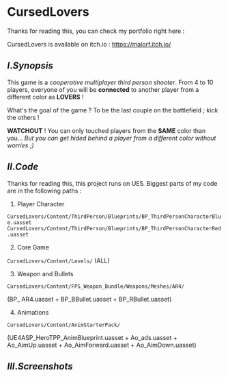 # CursedLovers

Thanks for reading this, you can check my portfolio right here :

CursedLovers is available on itch.io : https://malorf.itch.io/

## $I.Synopsis$

This game is a *cooperative multiplayer third person shooter*. From 4 to 10 players, everyone of you will be **connected** to another player from a different color as **LOVERS** !

What's the goal of the game ? To be the last couple on the battlefield ; kick the others !

**WATCHOUT** ! You can only touched players from the **SAME** color than you... *But you can get hided behind a player from a different color without worries ;)*

## $II. Code$

Thanks for reading this, this project runs on UE5. Biggest parts of my code are in the following paths :

1.  Player Character

`CursedLovers/Content/ThirdPerson/Blueprints/BP_ThirdPersonCharacterBlue.uasset`
`CursedLovers/Content/ThirdPerson/Blueprints/BP_ThirdPersonCharacterRed.uasset`

2. Core Game

`CursedLovers/Content/Levels/`   (ALL)

3. Weapon and Bullets

`CursedLovers/Content/FPS_Weapon_Bundle/Weapons/Meshes/AR4/`  

(BP_ AR4.uasset + BP_BBullet.uasset + BP_RBullet.uasset)

4. Animations

`CursedLovers/Content/AnimStarterPack/`

(UE4ASP_HeroTPP_AnimBlueprint.uasset + Ao_ads.uasset + Ao_AimUp.uasset + Ao_AimForward.uasset + Ao_AimDown.uasset)

## $III. Screenshots$


